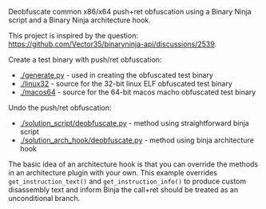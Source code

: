 Deobfuscate common x86/x64 push+ret obfuscation using a Binary Ninja script and a Binary Ninja architecture hook.

This project is inspired by the question: <https://github.com/Vector35/binaryninja-api/discussions/2539>.

Create a test binary with push/ret obfuscation:

* [./generate.py](./generate.py) - used in creating the obfuscated test binary
* [./linux32](./linux32) - source for the 32-bit linux ELF obfuscated test binary
* [./macos64](./macos64) - source for the 64-bit macos macho obfuscated test binary

Undo the push/ret obfuscation:

* [./solution_script/deobfuscate.py](./solution_script/deobfuscate.py) - method using straightforward binja script
* [./solution_arch_hook/deobfuscate.py](./solution_arch_hook/deobfuscate.py) - method using binja architecture hook

The basic idea of an architecture hook is that you can override the methods in an architecture plugin with your own. This example overrides `get_instruction_text()` and `get_instruction_info()` to produce custom disassembly text and inform Binja the call+ret should be treated as an unconditional branch.
